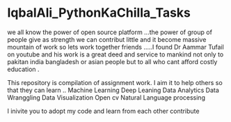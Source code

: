 # IqbalAli_PythonKaChilla_Tasks

we all know the power of open source platform ...the power of group of people give as strength we can contribut 
little and it become massive mountain of work so lets work together friends .....I found Dr Aammar Tufail on youtube and his work
is a great deed and service to mankind not only to pakitan india bangladesh or asian people but to all who cant afford costly education .




This repository is compilation of assignment work.
I aim it to help others so that they can learn ..
Machine Learning 
Deep Leaning 
Data Analytics 
Data Wranggling 
Data Visualization 
Open cv 
Natural Language processing 

I inivite you to adopt my code and learn from each other contribute 


